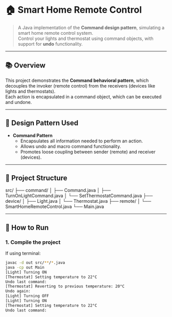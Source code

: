 # 🏠 Smart Home Remote Control

> A Java implementation of the **Command design pattern**, simulating a smart home remote control system.  
Control your lights and thermostat using command objects, with support for **undo** functionality.

---

## 📚 Overview

This project demonstrates the **Command behavioral pattern**, which decouples the invoker (remote control) from the receivers (devices like lights and thermostats).  
Each action is encapsulated in a command object, which can be executed and undone.

---

## 🧠 Design Pattern Used

- **Command Pattern**
  - Encapsulates all information needed to perform an action.
  - Allows undo and macro command functionality.
  - Promotes loose coupling between sender (remote) and receiver (devices).

---

## 📁 Project Structure

src/ ├── command/ │ ├── Command.java │ ├── TurnOnLightCommand.java │ └── SetThermostatCommand.java ├── device/ │ ├── Light.java │ └── Thermostat.java ├── remote/ │ └── SmartHomeRemoteControl.java └── Main.java

---

## 🚀 How to Run

### 1. Compile the project

If using terminal:

```bash
javac -d out src/**/*.java
java -cp out Main
[Light] Turning ON
[Thermostat] Setting temperature to 22°C
Undo last command:
[Thermostat] Reverting to previous temperature: 20°C
Undo again:
[Light] Turning OFF
[Light] Turning ON
[Thermostat] Setting temperature to 22°C
Undo last command:

